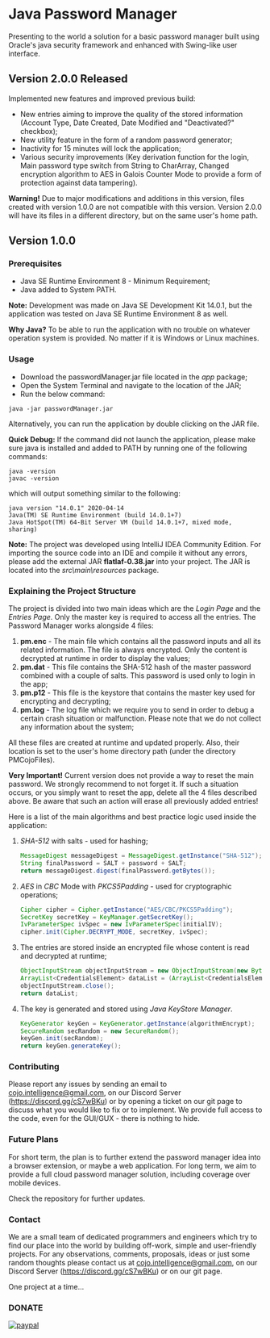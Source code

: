 # Java Password Manager
Presenting to the world a solution for a basic password manager built using Oracle's java security framework and enhanced with Swing-like user interface.

## Version 2.0.0 Released
Implemented new features and improved previous build:
* New entries aiming to improve the quality of the stored information (Account Type, Date Created, Date Modified and "Deactivated?" checkbox);
* New utility feature in the form of a random password generator;
* Inactivity for 15 minutes will lock the application;
* Various security improvements (Key derivation function for the login, Main password type switch from String to CharArray, Changed encryption algorithm to AES in Galois Counter Mode to provide a form of protection against data tampering).

**Warning!** Due to major modifications and additions in this version, files created with version 1.0.0 are not compatible with this version. Version 2.0.0 will have its files in a different directory, but on the same user's home path.

## Version 1.0.0
### Prerequisites
* Java SE Runtime Environment 8 - Minimum Requirement;
* Java added to System PATH.

**Note:** Development was made on Java SE Development Kit 14.0.1, but the application was tested on Java SE Runtime Environment 8 as well.

**Why Java?** To be able to run the application with no trouble on whatever operation system is provided. No matter if it is Windows or Linux machines.

### Usage
* Download the passwordManager.jar file located in the *app* package;
* Open the System Terminal and navigate to the location of the JAR;
* Run the below command:
```
java -jar passwordManager.jar
```

Alternatively, you can run the application by double clicking on the JAR file.
 
**Quick Debug:** If the command did not launch the application, please make sure java is installed and added to PATH by running one of the following commands:
```
java -version
javac -version
```
which will output something similar to the following:
```
java version "14.0.1" 2020-04-14
Java(TM) SE Runtime Environment (build 14.0.1+7)
Java HotSpot(TM) 64-Bit Server VM (build 14.0.1+7, mixed mode, sharing)
```

**Note:** The project was developed using IntelliJ IDEA Community Edition. For importing the source code into an IDE and compile it without any errors, please add the external JAR **flatlaf-0.38.jar** into your project. The JAR is located into the *src\main\resources* package.

### Explaining the Project Structure
The project is divided into two main ideas which are the *Login Page* and the *Entries Page*. Only the master key is required to access all the entries. The Password Manager works alongside 4 files: 
1. **pm.enc** - The main file which contains all the password inputs and all its related information. The file is always encrypted. Only the content is decrypted at runtime in order to display the values;
1. **pm.dat** - This file contains the SHA-512 hash of the master password combined with a couple of salts. This password is used only to login in the app;
1. **pm.p12** - This file is the keystore that contains the master key used for encrypting and decrypting; 
1. **pm.log** - The log file which we require you to send in order to debug a certain crash situation or malfunction. Please note that we do not collect any information about the system;

All these files are created at runtime and updated properly. Also, their location is set to the user's home directory path (under the directory PMCojoFiles).

**Very Important!** Current version does not provide a way to reset the main password. We strongly recommend to not forget it. If such a situation occurs, or you simply want to reset the app, delete all the 4 files described above. Be aware that such an action will erase all previously added entries!

Here is a list of the main algorithms and best practice logic used inside the application:
1. *SHA-512* with salts - used for hashing;
    ```java
    MessageDigest messageDigest = MessageDigest.getInstance("SHA-512");
    String finalPassword = SALT + password + SALT;
    return messageDigest.digest(finalPassword.getBytes());
    ```
1. *AES* in *CBC* Mode with *PKCS5Padding* - used for cryptographic operations;
    ```java
    Cipher cipher = Cipher.getInstance("AES/CBC/PKCS5Padding");
    SecretKey secretKey = KeyManager.getSecretKey();
    IvParameterSpec ivSpec = new IvParameterSpec(initialIV);
    cipher.init(Cipher.DECRYPT_MODE, secretKey, ivSpec);
    ```
1. The entries are stored inside an encrypted file whose content is read and decrypted at runtime;
    ```java
    ObjectInputStream objectInputStream = new ObjectInputStream(new ByteArrayInputStream(decryptContent(inputFilePath)));
    ArrayList<CredentialsElement> dataList = (ArrayList<CredentialsElement>) objectInputStream.readObject();
    objectInputStream.close();
    return dataList;
    ```
   
1. The key is generated and stored using *Java KeyStore Manager*.
    ```java
    KeyGenerator keyGen = KeyGenerator.getInstance(algorithmEncrypt);
    SecureRandom secRandom = new SecureRandom();
    keyGen.init(secRandom);
    return keyGen.generateKey();
    ```

### Contributing
Please report any issues by sending an email to cojo.intelligence@gmail.com, on our Discord Server (https://discord.gg/cS7wBKu) or by opening a ticket on our git page to discuss what you would like to fix or to implement.
We provide full access to the code, even for the GUI/GUX - there is nothing to hide.

### Future Plans
For short term, the plan is to further extend the password manager idea into a browser extension, or maybe a web application. For long term, we aim to provide a full cloud password manager solution, including coverage over mobile devices.

Check the repository for further updates.

### Contact
We are a small team of dedicated programmers and engineers which try to find our place into the world by building off-work, simple and user-friendly projects. For any observations, comments, proposals, ideas or just some random thoughts please contact us at cojo.intelligence@gmail.com, on our Discord Server (https://discord.gg/cS7wBKu) or on our git page.

One project at a time... 

### DONATE

[![paypal](https://www.paypalobjects.com/en_US/i/btn/btn_donateCC_LG.gif)](https://www.paypal.com/cgi-bin/webscr?cmd=_s-xclick&hosted_button_id=T5VSHQCBRBAZC)

